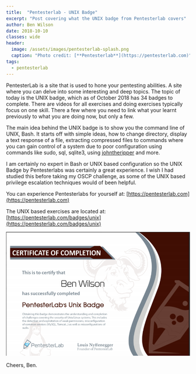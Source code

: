 ```yaml
---
title:  "Pentesterlab - UNIX Badge"
excerpt: "Post covering what the UNIX badge from Pentesterlab covers"
author: Ben Wilson
date: 2018-10-10
classes: wide
header:
  image: /assets/images/pentesterlab-splash.png
  caption: "Photo credit: [**Pentesterlab**](https://pentesterlab.com)"
tags:
  - pentesterlab
---
```


PentesterLab is a site that is used to hone your pentesting abilities.
A site where you can delve into some interesting and deep topics. The topic of today is 
the UNIX badge, which as of October 2018 has 34 badges to complete. There are videos for all exercises
and doing exercises typically focus on one skill. There a few where you need to link what your learnt
previously to what you are doing now, but only a few.

The main idea behind the UNIX badge is to show you the command line of UNIX, Bash.
It starts off with simple ideas, how to change directory, display a text response of a file, 
extracting compressed files to commands where you can gain control of a system due to poor configuration using commands like
 sudo, sql, sqlite3, using [johntheripper](https://www.openwall.com/john/) and more.

I am certainly no expert in Bash or UNIX based configuration so the UNIX Badge by Pentesterlabs was
certainly a great experience. I wish I had studied this before taking my OSCP challenge, as some of the
UNIX based privilege escalation techniques would of been helpful.

You can experience Pentesterlabs for yourself at: [https://pentesterlab.com](https://pentesterlab.com)

The UNIX based exercises are located at: [https://pentesterlab.com/badges/unix](https://pentesterlab.com/badges/unix)

![Ben W Unix Badge](/assets/images/pentesterlab_unix_badge.png)

Cheers,
Ben.








